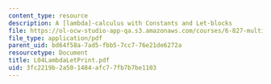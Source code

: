 ```yaml
---
content_type: resource
description: A [lambda]-calculus with Constants and Let-blocks
file: https://ol-ocw-studio-app-qa.s3.amazonaws.com/courses/6-827-multithreaded-parallelism-languages-and-compilers-fall-2002/3fc2219b2a501484afc77fb7b7be1103_L04LambdaLetPrint.pdf
file_type: application/pdf
parent_uid: bd64f58a-7ad5-fbb5-7cc7-76e21de6272a
resourcetype: Document
title: L04LambdaLetPrint.pdf
uid: 3fc2219b-2a50-1484-afc7-7fb7b7be1103
---
```

